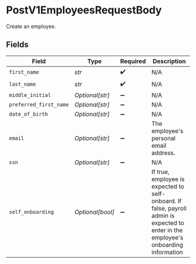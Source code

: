 # PostV1EmployeesRequestBody

Create an employee.


## Fields

| Field                                                                                                                                | Type                                                                                                                                 | Required                                                                                                                             | Description                                                                                                                          |
| ------------------------------------------------------------------------------------------------------------------------------------ | ------------------------------------------------------------------------------------------------------------------------------------ | ------------------------------------------------------------------------------------------------------------------------------------ | ------------------------------------------------------------------------------------------------------------------------------------ |
| `first_name`                                                                                                                         | *str*                                                                                                                                | :heavy_check_mark:                                                                                                                   | N/A                                                                                                                                  |
| `last_name`                                                                                                                          | *str*                                                                                                                                | :heavy_check_mark:                                                                                                                   | N/A                                                                                                                                  |
| `middle_initial`                                                                                                                     | *Optional[str]*                                                                                                                      | :heavy_minus_sign:                                                                                                                   | N/A                                                                                                                                  |
| `preferred_first_name`                                                                                                               | *Optional[str]*                                                                                                                      | :heavy_minus_sign:                                                                                                                   | N/A                                                                                                                                  |
| `date_of_birth`                                                                                                                      | *Optional[str]*                                                                                                                      | :heavy_minus_sign:                                                                                                                   | N/A                                                                                                                                  |
| `email`                                                                                                                              | *Optional[str]*                                                                                                                      | :heavy_minus_sign:                                                                                                                   | The employee's personal email address.                                                                                               |
| `ssn`                                                                                                                                | *Optional[str]*                                                                                                                      | :heavy_minus_sign:                                                                                                                   | N/A                                                                                                                                  |
| `self_onboarding`                                                                                                                    | *Optional[bool]*                                                                                                                     | :heavy_minus_sign:                                                                                                                   | If true, employee is expected to self-onboard. If false, payroll admin is expected to enter in the employee's onboarding information |